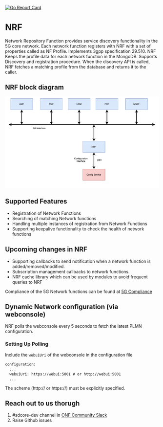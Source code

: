 <!--
SPDX-FileCopyrightText: 2021 Open Networking Foundation <info@opennetworking.org>
Copyright 2019 free5GC.org

SPDX-License-Identifier: Apache-2.0
-->
[![Go Report Card](https://goreportcard.com/badge/github.com/omec-project/nrf)](https://goreportcard.com/report/github.com/omec-project/nrf)

# NRF

Network Repository Function provides service discovery functionality in the 5G
core network. Each network function registers with NRF with a set of properties
called as NF Profile. Implements 3gpp specification 29.510. NRF Keeps the
profile data for each network function in the MongoDB. Supports Discovery and
registration procedure. When the discovery API is called, NRF fetches a matching
profile from the database and returns it to the caller.


## NRF block diagram
![NRF Block Diagram](/docs/images/README-NRF.png)

## Supported Features
- Registration of Network Functions
- Searching of matching Network functions
- Handling multiple instances of registration from Network Functions
- Supporting keepalive functionality to check the health of network functions


## Upcoming changes in NRF
- Supporting callbacks to send notification when a network function is added/removed/modified.
- Subscription management callbacks to network functions.
- NRF cache library which can be used by modules to avoid frequent queries to NRF

Compliance of the 5G Network functions can be found at [5G Compliance](https://docs.sd-core.opennetworking.org/main/overview/3gpp-compliance-5g.html)

## Dynamic Network configuration (via webconsole)

NRF polls the webconsole every 5 seconds to fetch the latest PLMN configuration.

### Setting Up Polling

Include the `webuiUri` of the webconsole in the configuration file
```
configuration:
  ...
  webuiUri: https://webui:5001 # or http://webui:5001
  ...
```
The scheme (http:// or https://) must be explicitly specified.

## Reach out to us thorugh

1. #sdcore-dev channel in [ONF Community Slack](https://onf-community.slack.com/)
2. Raise Github issues
